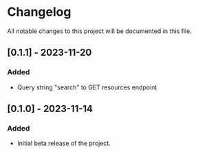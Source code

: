 # Changelog

All notable changes to this project will be documented in this file.

## [0.1.1] - 2023-11-20

### Added

- Query string "search" to GET resources endpoint

## [0.1.0] - 2023-11-14

### Added

- Initial beta release of the project.
